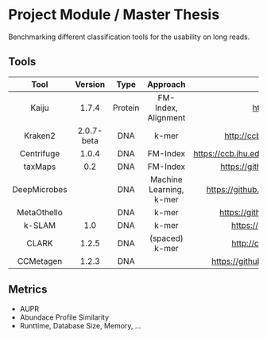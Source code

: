 # Project Module / Master Thesis

Benchmarking different classification tools for the usability on long reads.

## Tools
|     Tool     |   Version  |   Type  |         Approach        |                       Reference                      |
|:------------:|:----------:|:-------:|:-----------------------:|:----------------------------------------------------:|
|     Kaiju    |    1.7.4   | Protein |   FM-Index, Alignment   |               http://kaiju.binf.ku.dk/               |
|    Kraken2   | 2.0.7-beta |   DNA   |          k-mer          |         http://ccb.jhu.edu/software/kraken2/         |
|  Centrifuge  |    1.0.4   |   DNA   |         FM-Index        | https://ccb.jhu.edu/software/centrifuge/manual.shtml |
|    taxMaps   |     0.2    |   DNA   |         FM-Index        |          https://github.com/nygenome/taxmaps         |
| DeepMicrobes |            |   DNA   | Machine Learning, k-mer |      https://github.com/MicrobeLab/DeepMicrobes      |
|  MetaOthello |            |   DNA   |          k-mer          |         https://github.com/xa6xa6/metaOthello        |
|    k-SLAM    |     1.0    |   DNA   |          k-mer          |            https://github.com/aindj/k-SLAM           |
|     CLARK    |    1.2.5   |   DNA   |      (spaced) k-mer     |           http://clark.cs.ucr.edu/Overview/          |
|   CCMetagen  |    1.2.3   |   DNA   |                         |       https://github.com/vrmarcelino/CCMetagen       |

## Metrics
- AUPR
- Abundace Profile Similarity
- Runttime, Database Size, Memory, ...


